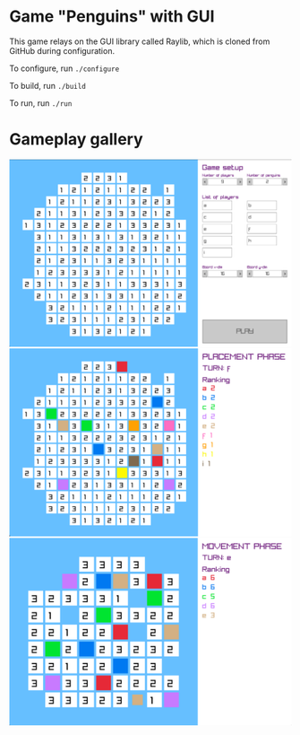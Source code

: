 # Game "Penguins" with GUI

This game relays on the GUI library called Raylib, which is cloned from GitHub during configuration.

To configure, run
    `./configure`

To build, run
    `./build`

To run, run
    `./run`

# Gameplay gallery
![plot](../../../doc/gallery/input_phase1.png)
![plot](../../../doc/gallery/placement_phase1.png)
![plot](../../../doc/gallery/movement_phase1.png)

